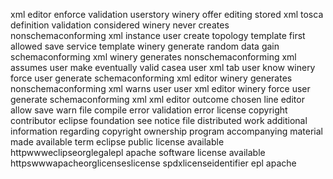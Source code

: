 xml editor enforce validation userstory winery offer editing stored xml tosca definition validation considered winery never creates nonschemaconforming xml instance user create topology template first allowed save service template winery generate random data gain schemaconforming xml winery generates nonschemaconforming xml assumes user make eventually valid casea user xml tab user know winery force user generate schemaconforming xml editor winery generates nonschemaconforming xml warns user user xml editor winery force user generate schemaconforming xml xml editor outcome chosen line editor allow save warn file compile error validation error license copyright contributor eclipse foundation see notice file distributed work additional information regarding copyright ownership program accompanying material made available term eclipse public license available httpwwweclipseorglegalepl apache software license available httpswwwapacheorglicenseslicense spdxlicenseidentifier epl apache
